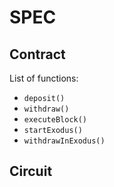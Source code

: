 # SPEC

## Contract

List of functions:

- `deposit()`
- `withdraw()`
- `executeBlock()`
- `startExodus()`
- `withdrawInExodus()`

## Circuit
